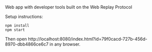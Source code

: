 Web app with developer tools built on the Web Replay Protocol

Setup instructions:

```
npm install 
npm start
```

Then open http://localhost:8080/index.html?id=79f0cacd-727b-456d-8970-dbb4866ce6c7 in any browser.

